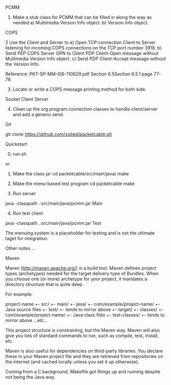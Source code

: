 PCMM

1. Make a stub class for PCMM that can be filled in along the way as needed
	a) Multimedia Version Info object.
	b) Version Info object.

COPS

2 Use the Client and Server to 
	a) Open TCP connection Client to Server listening for incoming COPS connections on the TCP port number 3918.
	b) Send PEP COPS Server OPN to Client PDP Client-Open message without Multimedia Version Info object.
	c) Send PDP Client-Accept message without the Version Info.

Reference: PKT-SP-MM-I06-110629.pdf Section 6.5Section 6.5.1  page 77-78.

3. Locate or write a COPS message printing method for both side.

Socket Client Server

4. Clean up the org.program.connection classes to handle client/server and add a generic send.


Git

git clone https://github.com/xsited/packetcable.git

Quickstart

0. run.sh

or

1. Make the class jar
cd packetcable/src/main/java/
make

2. Make the menu-based test program
cd packetcable
make

3. Run server 

java -classpath .:src/main/java/pcmm.jar Main 

4. Run test client

java -classpath .:src/main/java/pcmm.jar Test

The menuing system is a placeholder for testing and is not the ultimate taget for integration.

Other notes ...

Maven

Maven (http://maven.apache.org/) is a build tool. Maven defines project types (archetypes) needed for the target delivery type of Bundles. When you choose one (or more) archetype for your project, it mandates a directory structure that is quite deep. 

For example:

project-name
+- src/
   +- main/
      +- java/
         +- com/example/project-name/
            +- Java source files
   +- test/
      +- tends to mirror above
+- target/
   +- classes/
      +- com/example/project-name/
         +- Java class files
   +- test-classes/
      +- tends to mirror above
...etc...

This project structure is constraining, but the Maven way.  Maven will also give you lots of standard commands to run, such as compile, test, install, etc.

Maven is also useful for dependencies on third-party libraries. You declare these in your Maven project file and they are retrieved from repositories on the internet (and cached locally unless you set it up otherwise).

Coming from a C background, Makefile got things up and running despite not being the Java way. 

